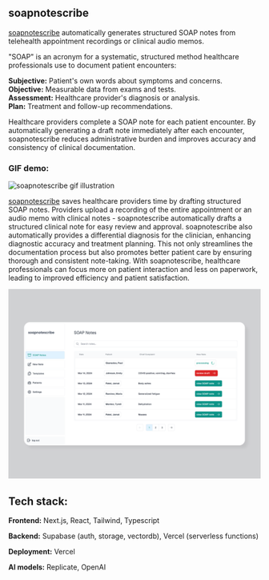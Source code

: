 ## soapnotescribe

[soapnotescribe](https://soapnotescribe.com/) automatically generates structured SOAP notes from telehealth appointment recordings or clinical audio memos.

"SOAP" is an acronym for a systematic, structured method healthcare professionals use to document patient encounters:

**Subjective:** Patient's own words about symptoms and concerns.  
**Objective:** Measurable data from exams and tests.  
**Assessment:** Healthcare provider's diagnosis or analysis.  
**Plan:** Treatment and follow-up recommendations.

Healthcare providers complete a SOAP note for each patient encounter. By automatically generating a draft note immediately after each encounter, soapnotescribe reduces administrative burden and improves accuracy and consistency of clinical documentation.

### GIF demo:

![soapnotescribe gif illustration](public/soapnotescribedemo.gif)

[soapnotescribe](https://soapnotescribe.com/) saves healthcare providers time by drafting structured SOAP notes. Providers upload a recording of the entire appointment or an audio memo with clinical notes - soapnotescribe automatically drafts a structured clinical note for easy review and approval. soapnotescribe also automatically provides a differential diagnosis for the clinician, enhancing diagnostic accuracy and treatment planning. This not only streamlines the documentation process but also promotes better patient care by ensuring thorough and consistent note-taking. With soapnotescribe, healthcare professionals can focus more on patient interaction and less on paperwork, leading to improved efficiency and patient satisfaction.

![soapnotescribe homepage image](public/soapnotescribe.webp)

## Tech stack:

**Frontend:**
Next.js, React, Tailwind, Typescript

**Backend:**
Supabase (auth, storage, vectordb), Vercel (serverless functions)

**Deployment:**
Vercel

**AI models:**
Replicate, OpenAI
